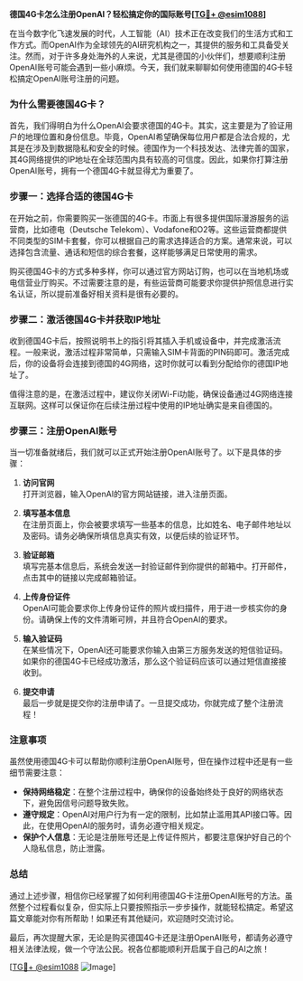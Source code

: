 **德国4G卡怎么注册OpenAI？轻松搞定你的国际账号[[TG💪+ @esim1088](https://t.me/s/esim1088)]**

在当今数字化飞速发展的时代，人工智能（AI）技术正在改变我们的生活方式和工作方式。而OpenAI作为全球领先的AI研究机构之一，其提供的服务和工具备受关注。然而，对于许多身处海外的人来说，尤其是德国的小伙伴们，想要顺利注册OpenAI账号可能会遇到一些小麻烦。今天，我们就来聊聊如何使用德国的4G卡轻松搞定OpenAI账号注册的问题。

### 为什么需要德国4G卡？

首先，我们得明白为什么OpenAI会要求德国的4G卡。其实，这主要是为了验证用户的地理位置和身份信息。毕竟，OpenAI希望确保每位用户都是合法合规的，尤其是在涉及到数据隐私和安全的时候。德国作为一个科技发达、法律完善的国家，其4G网络提供的IP地址在全球范围内具有较高的可信度。因此，如果你打算注册OpenAI账号，拥有一个德国4G卡就显得尤为重要了。

### 步骤一：选择合适的德国4G卡

在开始之前，你需要购买一张德国的4G卡。市面上有很多提供国际漫游服务的运营商，比如德电（Deutsche Telekom）、Vodafone和O2等。这些运营商都提供不同类型的SIM卡套餐，你可以根据自己的需求选择适合的方案。通常来说，可以选择包含流量、通话和短信的综合套餐，这样能够满足日常使用的需求。

购买德国4G卡的方式多种多样，你可以通过官方网站订购，也可以在当地机场或电信营业厅购买。不过需要注意的是，有些运营商可能要求你提供护照信息进行实名认证，所以提前准备好相关资料是很有必要的。

### 步骤二：激活德国4G卡并获取IP地址

收到德国4G卡后，按照说明书上的指引将其插入手机或设备中，并完成激活流程。一般来说，激活过程非常简单，只需输入SIM卡背面的PIN码即可。激活完成后，你的设备将会连接到德国的4G网络，这时你就可以看到分配给你的德国IP地址了。

值得注意的是，在激活过程中，建议你关闭Wi-Fi功能，确保设备通过4G网络连接互联网。这样可以保证你在后续注册过程中使用的IP地址确实是来自德国的。

### 步骤三：注册OpenAI账号

当一切准备就绪后，我们就可以正式开始注册OpenAI账号了。以下是具体的步骤：

1. **访问官网**  
   打开浏览器，输入OpenAI的官方网站链接，进入注册页面。

2. **填写基本信息**  
   在注册页面上，你会被要求填写一些基本的信息，比如姓名、电子邮件地址以及密码。请务必确保所填信息真实有效，以便后续的验证环节。

3. **验证邮箱**  
   填写完基本信息后，系统会发送一封验证邮件到你提供的邮箱中。打开邮件，点击其中的链接以完成邮箱验证。

4. **上传身份证件**  
   OpenAI可能会要求你上传身份证件的照片或扫描件，用于进一步核实你的身份。请确保上传的文件清晰可辨，并且符合OpenAI的要求。

5. **输入验证码**  
   在某些情况下，OpenAI还可能要求你输入由第三方服务发送的短信验证码。如果你的德国4G卡已经成功激活，那么这个验证码应该可以通过短信直接接收到。

6. **提交申请**  
   最后一步就是提交你的注册申请了。一旦提交成功，你就完成了整个注册流程！

### 注意事项

虽然使用德国4G卡可以帮助你顺利注册OpenAI账号，但在操作过程中还是有一些细节需要注意：

- **保持网络稳定**：在整个注册过程中，确保你的设备始终处于良好的网络状态下，避免因信号问题导致失败。
- **遵守规定**：OpenAI对用户行为有一定的限制，比如禁止滥用其API接口等。因此，在使用OpenAI的服务时，请务必遵守相关规定。
- **保护个人信息**：无论是注册账号还是上传证件照片，都要注意保护好自己的个人隐私信息，防止泄露。

### 总结

通过上述步骤，相信你已经掌握了如何利用德国4G卡注册OpenAI账号的方法。虽然整个过程看似复杂，但实际上只要按照指示一步步操作，就能轻松搞定。希望这篇文章能对你有所帮助！如果还有其他疑问，欢迎随时交流讨论。

最后，再次提醒大家，无论是购买德国4G卡还是注册OpenAI账号，都请务必遵守相关法律法规，做一个守法公民。祝各位都能顺利开启属于自己的AI之旅！

[[TG💪+ @esim1088](https://t.me/s/esim1088) ![Image](https://i.postimg.cc/4NQfJmqS/Snipaste-2025-05-13-00-14-12.png)]